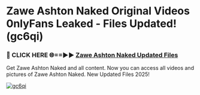 # Zawe Ashton Naked Original Videos 0nlyFans Leaked - Files Updated! (gc6qi)

<h3>🔴 CLICK HERE 🌐==►► <a href="https://tinyurl.com/yckcrads" rel="nofollow">Zawe Ashton Naked Updated Files</a></h3>

Get Zawe Ashton Naked and all content. Now you can access all videos and pictures of Zawe Ashton Naked. New Updated Files 2025!

[![gc6qi](https://i.imgur.com/hpKpOFt.gif)](https://tinyurl.com/yckcrads)
